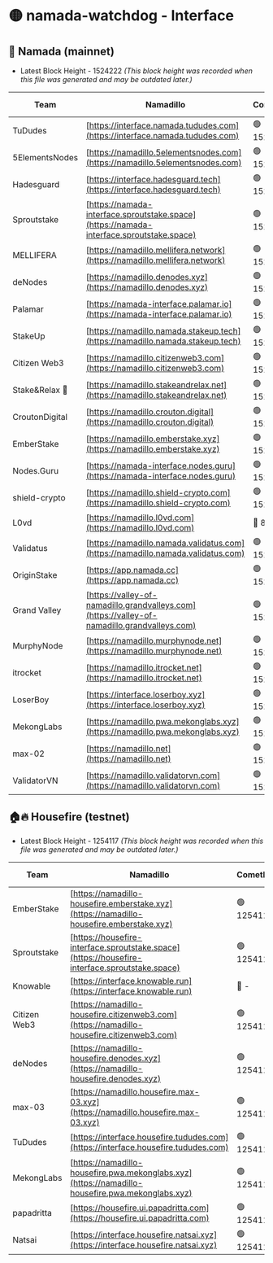 # 🟡 namada-watchdog - Interface

## 🚀 Namada (mainnet)
- Latest Block Height - 1524222 *(This block height was recorded when this file was generated and may be outdated later.)*

| Team | Namadillo | CometBFT | Indexer | MASP Indexer |
|-|-|-|-|-|
| TuDudes | [https://interface.namada.tududes.com](https://interface.namada.tududes.com) | 🟢 1524203 | 🟢 1524203 | 🟢 1524203 |
| 5ElementsNodes | [https://namadillo.5elementsnodes.com](https://namadillo.5elementsnodes.com) | 🟢 1524203 | 🟢 1524203 | 🟢 1524203 |
| Hadesguard | [https://interface.hadesguard.tech](https://interface.hadesguard.tech) | 🟢 1524203 | 🟢 1524203 | 🔴 - |
| Sproutstake | [https://namada-interface.sproutstake.space](https://namada-interface.sproutstake.space) | 🟢 1524205 | 🟢 1524205 | 🟢 1524206 |
| MELLIFERA | [https://namadillo.mellifera.network](https://namadillo.mellifera.network) | 🟢 1524206 | 🟢 1524206 | 🟢 1524206 |
| deNodes | [https://namadillo.denodes.xyz](https://namadillo.denodes.xyz) | 🟢 1524207 | 🟢 1524207 | 🟢 1524207 |
| Palamar | [https://namada-interface.palamar.io](https://namada-interface.palamar.io) | 🟢 1524207 | 🔴 - | 🔴 - |
| StakeUp | [https://namadillo.namada.stakeup.tech](https://namadillo.namada.stakeup.tech) | 🟢 1524212 | 🟢 1524212 | 🟢 1524211 |
| Citizen Web3 | [https://namadillo.citizenweb3.com](https://namadillo.citizenweb3.com) | 🟢 1524212 | 🔴 1510497 | 🔴 - |
| Stake&Relax 🦥 | [https://namadillo.stakeandrelax.net](https://namadillo.stakeandrelax.net) | 🟢 1524213 | 🟢 1524213 | 🟢 1524213 |
| CroutonDigital | [https://namadillo.crouton.digital](https://namadillo.crouton.digital) | 🟢 1524214 | 🔴 1338918 | 🟢 1524214 |
| EmberStake | [https://namadillo.emberstake.xyz](https://namadillo.emberstake.xyz) | 🟢 1524214 | 🟢 1524214 | 🟢 1524214 |
| Nodes.Guru | [https://namada-interface.nodes.guru](https://namada-interface.nodes.guru) | 🟢 1524215 | 🟢 1524215 | 🟢 1524215 |
| shield-crypto | [https://namadillo.shield-crypto.com](https://namadillo.shield-crypto.com) | 🟢 1524215 | 🔴 1510685 | 🟢 1524216 |
| L0vd | [https://namadillo.l0vd.com](https://namadillo.l0vd.com) | 🔴 894059 | 🔴 1300265 | 🔴 894059 |
| Validatus | [https://namadillo.namada.validatus.com](https://namadillo.namada.validatus.com) | 🟢 1524217 | 🔴 1338199 | 🟢 1524217 |
| OriginStake | [https://app.namada.cc](https://app.namada.cc) | 🟢 1524217 | 🟢 1524217 | 🟢 1524217 |
| Grand Valley | [https://valley-of-namadillo.grandvalleys.com](https://valley-of-namadillo.grandvalleys.com) | 🟢 1524218 | 🟢 1524218 | 🟢 1524218 |
| MurphyNode | [https://namadillo.murphynode.net](https://namadillo.murphynode.net) | 🟢 1524218 | 🟢 1524218 | 🔴 - |
| itrocket | [https://namadillo.itrocket.net](https://namadillo.itrocket.net) | 🟢 1524219 | 🔴 1339267 | 🔴 - |
| LoserBoy | [https://interface.loserboy.xyz](https://interface.loserboy.xyz) | 🟢 1524220 | 🟢 1524220 | 🔴 - |
| MekongLabs | [https://namadillo.pwa.mekonglabs.xyz](https://namadillo.pwa.mekonglabs.xyz) | 🟢 1524221 | 🟢 1524221 | 🟢 1524221 |
| max-02 | [https://namadillo.net](https://namadillo.net) | 🟢 1524222 | 🟢 1524221 | 🟢 1524221 |
| ValidatorVN | [https://namadillo.validatorvn.com](https://namadillo.validatorvn.com) | 🟢 1524222 | 🟢 1524222 | 🟢 1524222 |

## 🏠🔥 Housefire (testnet)
- Latest Block Height - 1254117 *(This block height was recorded when this file was generated and may be outdated later.)*

| Team | Namadillo | CometBFT | Indexer | MASP Indexer |
|-|-|-|-|-|
| EmberStake | [https://namadillo-housefire.emberstake.xyz](https://namadillo-housefire.emberstake.xyz) | 🟢 1254112 | 🟢 1254112 | 🔴 1083022 |
| Sproutstake | [https://housefire-interface.sproutstake.space](https://housefire-interface.sproutstake.space) | 🟢 1254112 | 🟢 1254112 | 🟢 1254112 |
| Knowable | [https://interface.knowable.run](https://interface.knowable.run) | 🔴 - | 🔴 - | 🔴 - |
| Citizen Web3 | [https://namadillo-housefire.citizenweb3.com](https://namadillo-housefire.citizenweb3.com) | 🟢 1254113 | 🔴 1162824 | 🔴 - |
| deNodes | [https://namadillo-housefire.denodes.xyz](https://namadillo-housefire.denodes.xyz) | 🟢 1254115 | 🟢 1254115 | 🟢 1254115 |
| max-03 | [https://namadillo.housefire.max-03.xyz](https://namadillo.housefire.max-03.xyz) | 🟢 1254115 | 🟢 1254115 | 🟢 1254115 |
| TuDudes | [https://interface.housefire.tududes.com](https://interface.housefire.tududes.com) | 🟢 1254116 | 🟢 1254116 | 🟢 1254116 |
| MekongLabs | [https://namadillo-housefire.pwa.mekonglabs.xyz](https://namadillo-housefire.pwa.mekonglabs.xyz) | 🟢 1254116 | 🟢 1254116 | 🔴 1083022 |
| papadritta | [https://housefire.ui.papadritta.com](https://housefire.ui.papadritta.com) | 🟢 1254117 | 🟢 1254116 | 🟢 1254116 |
| Natsai | [https://interface.housefire.natsai.xyz](https://interface.housefire.natsai.xyz) | 🟢 1254117 | 🟢 1254117 | 🟢 1254117 |

